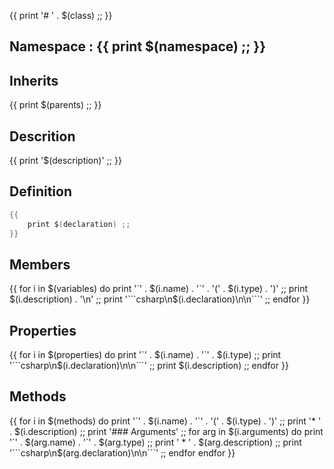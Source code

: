 
{{ 
    print '\# ' . $(class) ;;
}}

## Namespace : {{ print $(namespace) ;; }}

## Inherits

{{
    print $(parents) ;;
}}

## Descrition

{{
    print '$(description)' ;;
}}

## Definition

```csharp
{{
    print $(declaration) ;;
}}

```

## Members

{{
    for i in $(variables)
    do
        print '\`' . $(i.name) . '\`' . '(' . $(i.type) . ')' ;;
        print $(i.description) . '\n' ;;
        print '```csharp\n$(i.declaration)\n\n```' ;;
    endfor
}}

## Properties

{{
    for i in $(properties)
    do
        print '\`' . $(i.name) . '\`' . $(i.type) ;;
        print '```csharp\n$(i.declaration)\n\n```' ;;
        print $(i.description) ;;
    endfor
}}

## Methods

{{
    for i in $(methods)
    do
        print '\`' . $(i.name) . '\`' . '(' . $(i.type) . ')' ;;
        print '\* ' . $(i.description) ;;
        print '### Arguments' ;;
        for arg in $(i.arguments)
        do
            print '\`' . $(arg.name) . '\`' . $(arg.type) ;;
            print '  * ' . $(arg.description) ;;
            print '```csharp\n$(arg.declaration)\n\n```' ;;
        endfor
    endfor
}}
